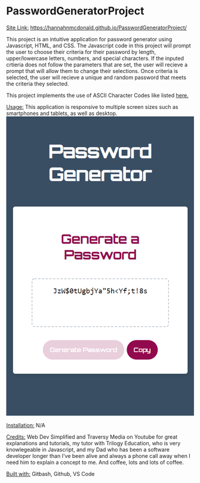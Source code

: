 # PasswordGeneratorProject

<ins>Site Link:</ins> https://hannahnmcdonald.github.io/PasswordGeneratorProject/

This project is an intuitive application for password generator using Javascript, HTML, and CSS. The Javascript code in this project will prompt the user to choose their criteria for their password by length, upper/lowercase letters, numbers, and special characters. If the inputed crtieria does not follow the parameters that are set, the user will recieve a prompt that will allow them to change their selections. Once criteria is selected, the user will recieve a unique and random password that meets the criteria they selected. 

This project implements the use of ASCII Character Codes like listed [here.](https://theasciicode.com.ar/)

<ins>Usage:</ins> This application is responsive to multiple screen sizes such as smartphones and tablets, as well as desktop.
![Site Mobile Screenshot](/images/PasswordGeneratorMobileScreenshot1.png)

<ins>Installation:</ins> N/A

<ins>Credits:</ins> Web Dev Simplified and Traversy Media on Youtube for great explanations and tutorials, my tutor with Trilogy Education, who is very knowlegeable in Javascript, and my Dad who has been a software developer longer than I've been alive and always a phone call away when I need him to explain a concept to me. And coffee, lots and lots of coffee.

<ins>Built with:</ins> Gitbash, Github, VS Code
